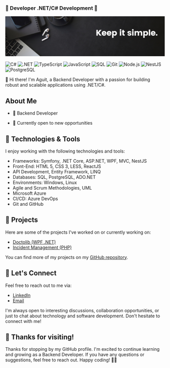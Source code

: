 ### 🌱 Developer .NET/C# Development 🌱

![Banner](/img/Banner.png "Banner")

![C#](https://img.shields.io/badge/-C%23-239120?style=for-the-badge&logo=c-sharp&logoColor=white)
![.NET](https://img.shields.io/badge/-.NET-512BD4?style=for-the-badge&logo=.net&logoColor=white)
![TypeScript](https://img.shields.io/badge/-TypeScript-3178C6?style=for-the-badge&logo=typescript&logoColor=white)
![JavaScript](https://img.shields.io/badge/-JavaScript-F7DF1E?style=for-the-badge&logo=javascript&logoColor=black)
![SQL](https://img.shields.io/badge/-SQL-4479A1?style=for-the-badge&logo=postgresql&logoColor=white)
![Git](https://img.shields.io/badge/-Git-F05032?style=for-the-badge&logo=git&logoColor=white)
![Node.js](https://img.shields.io/badge/-Node.js-339933?style=for-the-badge&logo=nodedotjs&logoColor=white)
![NestJS](https://img.shields.io/badge/-NestJS-E0234E?style=for-the-badge&logo=nestjs&logoColor=white)
![PostgreSQL](https://img.shields.io/badge/-PostgreSQL-4169E1?style=for-the-badge&logo=postgresql&logoColor=white)

👋 Hi there! I'm Aguit, a Backend Developer with a passion for building robust and scalable applications using .NET/C#.

## About Me

- 🌟 Backend Developer
<!-- - 🎓 [Your Educational Background] -->
- 💼 Currently open to new opportunities

## 🔧 Technologies & Tools

I enjoy working with the following technologies and tools:

- Frameworks: Symfony, .NET Core, ASP.NET, WPF, MVC, NestJS
- Front-End: HTML 5, CSS 3, LESS, ReactJS
- API Development, Entity Framework, LINQ
- Databases: SQL, PostgreSQL, ADO.NET
- Environments: Windows, Linux
- Agile and Scrum Methodologies, UML
- Microsoft Azure
- CI/CD: Azure DevOps
- Git and GitHub

## 🌱 Projects

Here are some of the projects I've worked on or currently working on:

- [Doctolib (WPF .NET)](https://github.com/aguitinan/doctolib)
- [Incident Management (PHP)](https://github.com/aguitinan/incident-management)

You can find more of my projects on my [GitHub repository](https://github.com/aguitinan).

## 💬 Let's Connect

Feel free to reach out to me via:

- [LinkedIn](https://www.linkedin.com/in/aguitinan)
- [Email](mailto:aguit.inan@gmail.com)

I'm always open to interesting discussions, collaboration opportunities, or just to chat about technology and software development. Don't hesitate to connect with me!

## 🙏 Thanks for visiting!

Thanks for stopping by my GitHub profile. I'm excited to continue learning and growing as a Backend Developer. If you have any questions or suggestions, feel free to reach out. Happy coding! 👨‍💻
